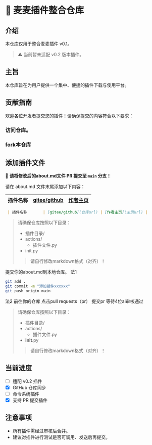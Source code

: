 
# 🚀 麦麦插件整合仓库

## 介绍
本仓库仅用于整合麦麦插件 v0.1。

> ⚠️ 当前暂未适配 v0.2 版本插件。

## 主旨
本仓库旨在为用户提供一个集中、便捷的插件下载与使用平台。

## 贡献指南

欢迎各位开发者提交您的插件！请确保提交的内容符合以下要求：

### 访问仓库。

### fork本仓库


## 添加插件文件
📌 **请将修改后的about.md文件 PR 提交至 `main` 分支！**

请在 about.md 文件末尾添加以下内容：

| 插件名称       | [gitee/github](仓库url) | [作者主页](主页url) |
|----------------|------------------------|-------------------|
```markdown
 | 插件名称       | [gitee/github](仓库url) | [作者主页](主页url) |
```
>请确保仓库按照以下目录：
>- 插件目录/  
>  - actions/  
>    - 插件文件.py  
>  - init.py  
>>请自行修改markdown格式（对齐）！

提交你的about.md到本地仓库。
法1
```bash
git add .
git commit -m "添加插件xxxxxx"
git push origin main
```
法2
前往你的仓库
点击pull requests（pr）
提交pr
等待4位ai审核通过

>请确保仓库按照以下目录：
>- 插件目录/  
>  - actions/  
>    - 插件文件.py  
>  - __init__.py  
>>请自行修改markdown格式（对齐）！

## 当前进度
- [ ] 适配 v0.2 插件
- [x] GitHub 仓库同步
- [ ] 命令系统插件
- [x] 支持 PR 提交插件

## 注意事项
- 所有插件需经过审核后合并。
- 建议对插件进行测试是否可调用、发送后再提交。
